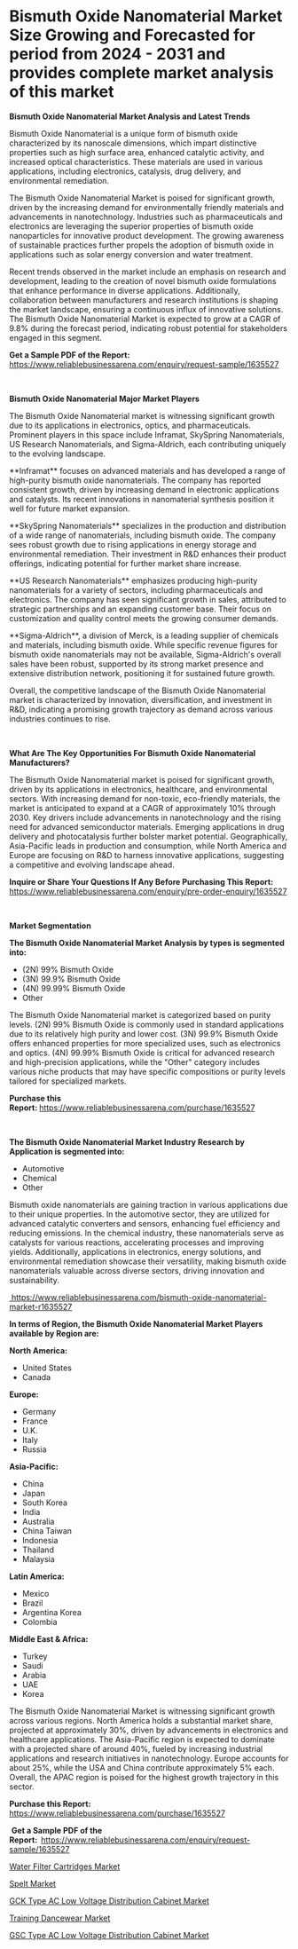 <p><h1>Bismuth Oxide Nanomaterial Market Size Growing and Forecasted for period from 2024 - 2031 and provides complete market analysis of this market</h1></p><p><strong>Bismuth Oxide Nanomaterial Market Analysis and Latest Trends</strong></p>
<p><p>Bismuth Oxide Nanomaterial is a unique form of bismuth oxide characterized by its nanoscale dimensions, which impart distinctive properties such as high surface area, enhanced catalytic activity, and increased optical characteristics. These materials are used in various applications, including electronics, catalysis, drug delivery, and environmental remediation.</p><p>The Bismuth Oxide Nanomaterial Market is poised for significant growth, driven by the increasing demand for environmentally friendly materials and advancements in nanotechnology. Industries such as pharmaceuticals and electronics are leveraging the superior properties of bismuth oxide nanoparticles for innovative product development. The growing awareness of sustainable practices further propels the adoption of bismuth oxide in applications such as solar energy conversion and water treatment.</p><p>Recent trends observed in the market include an emphasis on research and development, leading to the creation of novel bismuth oxide formulations that enhance performance in diverse applications. Additionally, collaboration between manufacturers and research institutions is shaping the market landscape, ensuring a continuous influx of innovative solutions. The Bismuth Oxide Nanomaterial Market is expected to grow at a CAGR of 9.8% during the forecast period, indicating robust potential for stakeholders engaged in this segment.</p></p>
<p><strong>Get a Sample PDF of the Report:&nbsp;</strong> <a href="https://www.reliablebusinessarena.com/enquiry/request-sample/1635527">https://www.reliablebusinessarena.com/enquiry/request-sample/1635527</a></p>
<p>&nbsp;</p>
<p><strong>Bismuth Oxide Nanomaterial Major Market Players</strong></p>
<p><p>The Bismuth Oxide Nanomaterial market is witnessing significant growth due to its applications in electronics, optics, and pharmaceuticals. Prominent players in this space include Inframat, SkySpring Nanomaterials, US Research Nanomaterials, and Sigma-Aldrich, each contributing uniquely to the evolving landscape.</p><p>**Inframat** focuses on advanced materials and has developed a range of high-purity bismuth oxide nanomaterials. The company has reported consistent growth, driven by increasing demand in electronic applications and catalysts. Its recent innovations in nanomaterial synthesis position it well for future market expansion.</p><p>**SkySpring Nanomaterials** specializes in the production and distribution of a wide range of nanomaterials, including bismuth oxide. The company sees robust growth due to rising applications in energy storage and environmental remediation. Their investment in R&D enhances their product offerings, indicating potential for further market share increase.</p><p>**US Research Nanomaterials** emphasizes producing high-purity nanomaterials for a variety of sectors, including pharmaceuticals and electronics. The company has seen significant growth in sales, attributed to strategic partnerships and an expanding customer base. Their focus on customization and quality control meets the growing consumer demands.</p><p>**Sigma-Aldrich**, a division of Merck, is a leading supplier of chemicals and materials, including bismuth oxide. While specific revenue figures for bismuth oxide nanomaterials may not be available, Sigma-Aldrich's overall sales have been robust, supported by its strong market presence and extensive distribution network, positioning it for sustained future growth.</p><p>Overall, the competitive landscape of the Bismuth Oxide Nanomaterial market is characterized by innovation, diversification, and investment in R&D, indicating a promising growth trajectory as demand across various industries continues to rise.</p></p>
<p>&nbsp;</p>
<p><strong>What Are The Key Opportunities For Bismuth Oxide Nanomaterial Manufacturers?</strong></p>
<p><p>The Bismuth Oxide Nanomaterial market is poised for significant growth, driven by its applications in electronics, healthcare, and environmental sectors. With increasing demand for non-toxic, eco-friendly materials, the market is anticipated to expand at a CAGR of approximately 10% through 2030. Key drivers include advancements in nanotechnology and the rising need for advanced semiconductor materials. Emerging applications in drug delivery and photocatalysis further bolster market potential. Geographically, Asia-Pacific leads in production and consumption, while North America and Europe are focusing on R&D to harness innovative applications, suggesting a competitive and evolving landscape ahead.</p></p>
<p><strong>Inquire or Share Your Questions If Any Before Purchasing This Report:</strong> <a href="https://www.reliablebusinessarena.com/enquiry/pre-order-enquiry/1635527">https://www.reliablebusinessarena.com/enquiry/pre-order-enquiry/1635527</a></p>
<p>&nbsp;</p>
<p><strong>Market Segmentation</strong></p>
<p><strong>The Bismuth Oxide Nanomaterial Market Analysis by types is segmented into:</strong></p>
<p><ul><li>(2N) 99% Bismuth Oxide</li><li>(3N) 99.9% Bismuth Oxide</li><li>(4N) 99.99% Bismuth Oxide</li><li>Other</li></ul></p>
<p><p>The Bismuth Oxide Nanomaterial market is categorized based on purity levels. (2N) 99% Bismuth Oxide is commonly used in standard applications due to its relatively high purity and lower cost. (3N) 99.9% Bismuth Oxide offers enhanced properties for more specialized uses, such as electronics and optics. (4N) 99.99% Bismuth Oxide is critical for advanced research and high-precision applications, while the "Other" category includes various niche products that may have specific compositions or purity levels tailored for specialized markets.</p></p>
<p><strong>Purchase this Report:&nbsp;</strong><a href="https://www.reliablebusinessarena.com/purchase/1635527">https://www.reliablebusinessarena.com/purchase/1635527</a></p>
<p>&nbsp;</p>
<p><strong>The Bismuth Oxide Nanomaterial Market Industry Research by Application is segmented into:</strong></p>
<p><ul><li>Automotive</li><li>Chemical</li><li>Other</li></ul></p>
<p><p>Bismuth oxide nanomaterials are gaining traction in various applications due to their unique properties. In the automotive sector, they are utilized for advanced catalytic converters and sensors, enhancing fuel efficiency and reducing emissions. In the chemical industry, these nanomaterials serve as catalysts for various reactions, accelerating processes and improving yields. Additionally, applications in electronics, energy solutions, and environmental remediation showcase their versatility, making bismuth oxide nanomaterials valuable across diverse sectors, driving innovation and sustainability.</p></p>
<p><a href="https://www.reliablebusinessarena.com/bismuth-oxide-nanomaterial-market-r1635527">&nbsp;https://www.reliablebusinessarena.com/bismuth-oxide-nanomaterial-market-r1635527</a></p>
<p><strong>In terms of Region, the Bismuth Oxide Nanomaterial Market Players available by Region are:</strong></p>
<p>
    <p> <strong> North America: </strong>
        <ul>
            <li>United States</li>
            <li>Canada</li>
        </ul>
        </p> 
    <p> <strong> Europe: </strong>
        <ul>
            <li>Germany</li>
            <li>France</li>
            <li>U.K.</li>
            <li>Italy</li>
            <li>Russia</li>
        </ul>
        </p> 
    <p> <strong> Asia-Pacific: </strong>
        <ul>
            <li>China</li>
            <li>Japan</li>
            <li>South Korea</li>
            <li>India</li>
            <li>Australia</li>
            <li>China Taiwan</li>
            <li>Indonesia</li>
            <li>Thailand</li>
            <li>Malaysia</li>
        </ul>
        </p> 
    <p> <strong> Latin America: </strong>
        <ul>
            <li>Mexico</li>
            <li>Brazil</li>
            <li>Argentina Korea</li>
            <li>Colombia</li>
        </ul>
        </p> 
    <p> <strong> Middle East & Africa: </strong>
        <ul>
            <li>Turkey</li>
            <li>Saudi</li>
            <li>Arabia</li>
            <li>UAE</li>
            <li>Korea</li>
        </ul>
    </p>
    </p>
<p><p>The Bismuth Oxide Nanomaterial Market is witnessing significant growth across various regions. North America holds a substantial market share, projected at approximately 30%, driven by advancements in electronics and healthcare applications. The Asia-Pacific region is expected to dominate with a projected share of around 40%, fueled by increasing industrial applications and research initiatives in nanotechnology. Europe accounts for about 25%, while the USA and China contribute approximately 5% each. Overall, the APAC region is poised for the highest growth trajectory in this sector.</p></p>
<p><strong>Purchase this Report: </strong><a href="https://www.reliablebusinessarena.com/purchase/1635527">https://www.reliablebusinessarena.com/purchase/1635527</a></p>
<p>&nbsp;<strong>Get a Sample PDF of the Report:&nbsp;&nbsp;</strong><a href="https://www.reliablebusinessarena.com/enquiry/request-sample/1635527">https://www.reliablebusinessarena.com/enquiry/request-sample/1635527</a></p>
<p><strong></strong></p>
<p><p><a href="https://issuu.com/reportprime-2/docs/water-filter-cartridges-market-size_7354367258c735">Water Filter Cartridges Market</a></p><p><a href="https://www.linkedin.com/pulse/global-spelt-market-analysis-key-trends-future-projections-2mqef?trackingId=1xWTVal8QaWS0LNomLYqBg%3D%3D">Spelt Market</a></p><p><a href="https://medium.com/@wwalsh1/analyzing-gck-type-ac-low-voltage-distribution-cabinet-market-dynamics-and-growth-drivers-and-5c738503cc35?postPublishedType=repub">GCK Type AC Low Voltage Distribution Cabinet Market</a></p><p><a href="https://issuu.com/reportprime-2/docs/training-dancewear-market-size-2030_0982d1c040a26a">Training Dancewear Market</a></p><p><a href="https://medium.com/@wwalsh1/the-role-of-gsc-type-ac-low-voltage-distribution-cabinet-market-applications-345594c912df">GSC Type AC Low Voltage Distribution Cabinet Market</a></p></p>